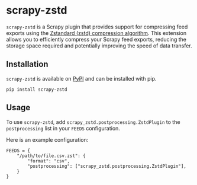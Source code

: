 # scrapy-zstd

`scrapy-zstd` is a Scrapy plugin that provides support for compressing feed exports using the [Zstandard (zstd) compression algorithm]((https://datatracker.ietf.org/doc/html/rfc8878)). This extension allows you to efficiently compress your Scrapy feed exports, reducing the storage space required and potentially improving the speed of data transfer.

## Installation

`scrapy-zstd` is available on [PyPI](https://pypi.org/project/scrapy-zstd/) and can be installed with pip.

```
pip install scrapy-zstd
```

## Usage

To use `scrapy-zstd`, add `scrapy_zstd.postprocessing.ZstdPlugin` to the `postprocessing` list in your `FEEDS` configuration.

Here is an example configuration:

```
FEEDS = {
    "/path/to/file.csv.zst": {
        "format": "csv",
        "postprocessing": ["scrapy_zstd.postprocessing.ZstdPlugin"],
    }
}
```
